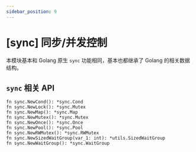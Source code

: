 ```yaml
---
sidebar_position: 9
---
```


# [sync] 同步/并发控制

本模块基本和 Golang 原生 `sync` 功能相同，基本也都继承了 Golang 的相关数据结构。

## `sync` 相关 API

    fn sync.NewCond(): *sync.Cond
    fn sync.NewLock(): *sync.Mutex
    fn sync.NewMap(): *sync.Map
    fn sync.NewMutex(): *sync.Mutex
    fn sync.NewOnce(): *sync.Once
    fn sync.NewPool(): *sync.Pool
    fn sync.NewRWMutex(): *sync.RWMutex
    fn sync.NewSizedWaitGroup(var_1: int): *utils.SizedWaitGroup
    fn sync.NewWaitGroup(): *sync.WaitGroup
